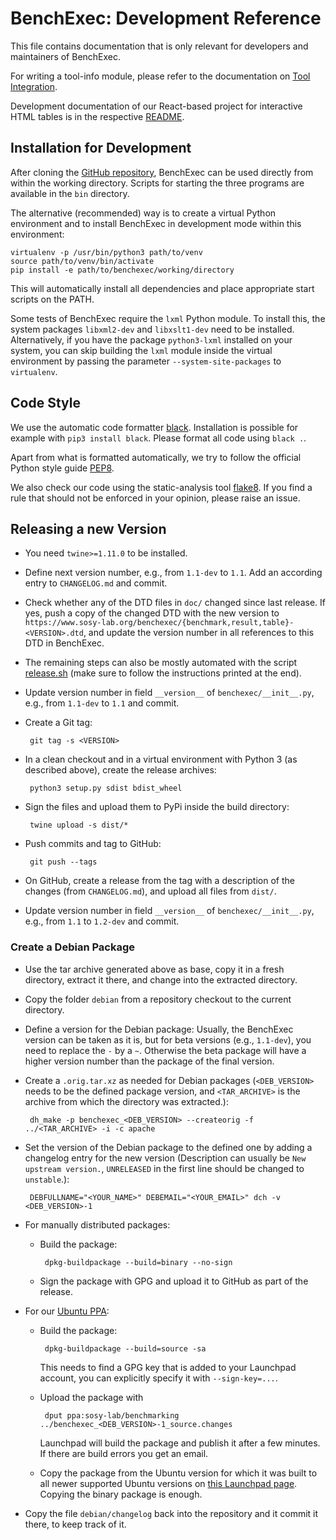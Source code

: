 <!--
This file is part of BenchExec, a framework for reliable benchmarking:
https://github.com/sosy-lab/benchexec

SPDX-FileCopyrightText: 2007-2020 Dirk Beyer <https://www.sosy-lab.org>

SPDX-License-Identifier: Apache-2.0
-->

# BenchExec: Development Reference

This file contains documentation that is only relevant for developers
and maintainers of BenchExec.

For writing a tool-info module, please refer to the documentation on
[Tool Integration](tool-integration.md).

Development documentation of our React-based project for interactive HTML tables
is in the respective [README](../benchexec/tablegenerator/react-table/README.md).


## Installation for Development

After cloning the [GitHub repository](https://github.com/sosy-lab/benchexec),
BenchExec can be used directly from within the working directory.
Scripts for starting the three programs are available in the `bin` directory.

The alternative (recommended) way is to create a virtual Python environment
and to install BenchExec in development mode within this environment:

    virtualenv -p /usr/bin/python3 path/to/venv
    source path/to/venv/bin/activate
    pip install -e path/to/benchexec/working/directory

This will automatically install all dependencies
and place appropriate start scripts on the PATH.

Some tests of BenchExec require the `lxml` Python module.
To install this, the system packages `libxml2-dev` and `libxslt1-dev` need to be installed.
Alternatively, if you have the package `python3-lxml` installed on your system,
you can skip building the `lxml` module inside the virtual environment
by passing the parameter `--system-site-packages` to `virtualenv`.


## Code Style

We use the automatic code formatter [black](https://github.com/python/black).
Installation is possible for example with `pip3 install black`.
Please format all code using `black .`.

Apart from what is formatted automatically,
we try to follow the official Python style guide [PEP8](https://www.python.org/dev/peps/pep-0008/).

We also check our code using the static-analysis tool [flake8](http://flake8.pycqa.org).
If you find a rule that should not be enforced in your opinion,
please raise an issue.


## Releasing a new Version

 * You need `twine>=1.11.0` to be installed.

 * Define next version number, e.g., from `1.1-dev` to `1.1`.
   Add an according entry to `CHANGELOG.md` and commit.

 * Check whether any of the DTD files in `doc/` changed since last release.
   If yes, push a copy of the changed DTD with the new version to
   `https://www.sosy-lab.org/benchexec/{benchmark,result,table}-<VERSION>.dtd`,
   and update the version number in all references to this DTD in BenchExec.

 * The remaining steps can also be mostly automated with the script
   [release.sh](https://github.com/sosy-lab/benchexec/blob/master/release.sh)
   (make sure to follow the instructions printed at the end).

 * Update version number in field `__version__` of `benchexec/__init__.py`,
   e.g., from `1.1-dev` to `1.1` and commit.

 * Create a Git tag:

        git tag -s <VERSION>

 * In a clean checkout and in a virtual environment with Python 3 (as described above),
   create the release archives:

        python3 setup.py sdist bdist_wheel

 * Sign the files and upload them to PyPi inside the build directory:

        twine upload -s dist/*

 * Push commits and tag to GitHub:

        git push --tags

 * On GitHub, create a release from the tag with a description of the changes
   (from `CHANGELOG.md`), and upload all files from `dist/`.

 * Update version number in field `__version__` of `benchexec/__init__.py`,
   e.g., from `1.1` to `1.2-dev` and commit.


### Create a Debian Package

 * Use the tar archive generated above as base, copy it in a fresh directory,
   extract it there, and change into the extracted directory.

 * Copy the folder `debian` from a repository checkout to the current directory.

 * Define a version for the Debian package: Usually, the BenchExec version
   can be taken as it is, but for beta versions (e.g., `1.1-dev`),
   you need to replace the `-` by a `~`. Otherwise the beta package
   will have a higher version number than the package of the final version.

 * Create a `.orig.tar.xz` as needed for Debian packages
   (`<DEB_VERSION>` needs to be the defined package version,
   and `<TAR_ARCHIVE>` is the archive from which the directory was extracted.):

        dh_make -p benchexec_<DEB_VERSION> --createorig -f ../<TAR_ARCHIVE> -i -c apache

 * Set the version of the Debian package to the defined one by adding
   a changelog entry for the new version
   (Description can usually be `New upstream version.`,
   `UNRELEASED` in the first line should be changed to `unstable`.):

        DEBFULLNAME="<YOUR_NAME>" DEBEMAIL="<YOUR_EMAIL>" dch -v <DEB_VERSION>-1

 * For manually distributed packages:
   * Build the package:

          dpkg-buildpackage --build=binary --no-sign

   * Sign the package with GPG and upload it to GitHub as part of the release.

 * For our [Ubuntu PPA](https://launchpad.net/~sosy-lab/+archive/ubuntu/benchmarking):
   * Build the package:

          dpkg-buildpackage --build=source -sa

     This needs to find a GPG key that is added to your Launchpad account, you can explicitly specify it with `--sign-key=...`.

   * Upload the package with

          dput ppa:sosy-lab/benchmarking ../benchexec_<DEB_VERSION>-1_source.changes

     Launchpad will build the package and publish it after a few minutes. If there are build errors you get an email.

   * Copy the package from the Ubuntu version for which it was built
     to all newer supported Ubuntu versions
     on [this Launchpad page](https://launchpad.net/%7Esosy-lab/+archive/ubuntu/benchmarking/+copy-packages).
     Copying the binary package is enough.

 * Copy the file `debian/changelog` back into the repository and it commit it there,
   to keep track of it.
